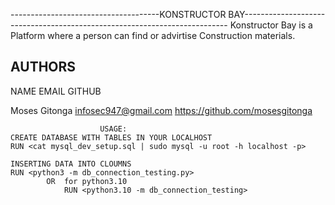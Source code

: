 
-------------------------------------KONSTRUCTOR BAY--------------------------------------------------------------------------
Konstructor Bay is a Platform where a person can find or advirtise Construction materials. 

AUTHORS
------
NAME                   EMAIL                   GITHUB

Moses Gitonga  infosec947@gmail.com  <https://github.com/mosesgitonga>

                        USAGE:
    CREATE DATABASE WITH TABLES IN YOUR LOCALHOST
    RUN <cat mysql_dev_setup.sql | sudo mysql -u root -h localhost -p>

    INSERTING DATA INTO CLOUMNS
    RUN <python3 -m db_connection_testing.py> 
            OR  for python3.10 
                RUN <python3.10 -m db_connection_testing>
        
